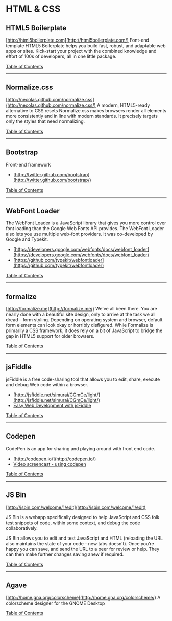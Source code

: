 # HTML & CSS

## HTML5 Boilerplate
[http://html5boilerplate.com](http://html5boilerplate.com/)
Font-end template
HTML5 Boilerplate helps you build fast, robust, and adaptable web apps or sites. Kick-start your project with the combined knowledge and effort of 100s of developers, all in one little package.

[Table of Contents](TABLE-OF-CONTENTS.md#html--css)

---------------------------

## Normalize.css
[http://necolas.github.com/normalize.css](http://necolas.github.com/normalize.css/)
A modern, HTML5-ready alternative to CSS resets
Normalize.css makes browsers render all elements more consistently and in line with modern standards. It precisely targets only the styles that need normalizing.

[Table of Contents](TABLE-OF-CONTENTS.md#html--css)

---------------------------

## Bootstrap
Front-end framework
* [http://twitter.github.com/bootstrap](http://twitter.github.com/bootstrap/)

[Table of Contents](TABLE-OF-CONTENTS.md#html--css)

---------------------------

## WebFont Loader
The WebFont Loader is a JavaScript library that gives you more control over font loading than the Google Web Fonts API provides. The WebFont Loader also lets you use multiple web-font providers. It was co-developed by Google and Typekit.
* [https://developers.google.com/webfonts/docs/webfont_loader](https://developers.google.com/webfonts/docs/webfont_loader)
* [https://github.com/typekit/webfontloader](https://github.com/typekit/webfontloader)

[Table of Contents](TABLE-OF-CONTENTS.md#html--css)

---------------------------

## formalize
[http://formalize.me](http://formalize.me/)
We've all been there. You are nearly done with a beautiful site design, only to arrive at the task we all dread – form styling. Depending on operating system and browser, default form elements can look okay or horribly disfigured.
While Formalize is primarily a CSS framework, it does rely on a bit of JavaScript to bridge the gap in HTML5 support for older browsers.

[Table of Contents](TABLE-OF-CONTENTS.md#html--css)

---------------------------

## jsFiddle
jsFiddle is a free code-sharing tool that allows you to edit, share, execute and debug Web code within a browser.
* [http://jsfiddle.net/simurai/CGmCe/light/](http://jsfiddle.net/simurai/CGmCe/light/)
* [Easy Web Development with jsFiddle](http://visualstudiomagazine.com/articles/2012/01/10/easy-web-development-with-jsfiddle.aspx)

[Table of Contents](TABLE-OF-CONTENTS.md#html--css)

---------------------------

## Codepen
CodePen is an app for sharing and playing around with front end code.
* [http://codepen.io/](http://codepen.io/)
* [Video screencast - using codepen](http://css-tricks.com/video-screencasts/112-using-codepen/)

[Table of Contents](TABLE-OF-CONTENTS.md#html--css)

---------------------------

## JS Bin
[http://jsbin.com/welcome/1/edit](http://jsbin.com/welcome/1/edit)

JS Bin is a webapp specifically designed to help JavaScript and CSS folk test snippets of code, within some context, and debug the code collaboratively.

JS Bin allows you to edit and test JavaScript and HTML (reloading the URL also maintains the state of your code - new tabs doesn’t). Once you’re happy you can save, and send the URL to a peer for review or help. They can then make further changes saving anew if required.

[Table of Contents](TABLE-OF-CONTENTS.md#html--css)

---------------------------

## Agave
[http://home.gna.org/colorscheme](http://home.gna.org/colorscheme/)
A colorscheme designer for the GNOME Desktop

[Table of Contents](TABLE-OF-CONTENTS.md#html--css)
